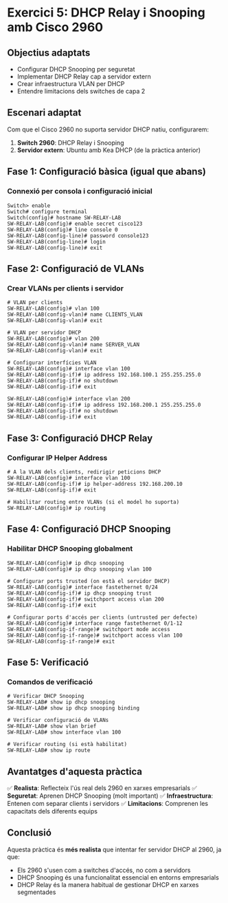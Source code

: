 #  Exercici 5: DHCP Relay i Snooping amb Cisco 2960

## Objectius adaptats

- Configurar DHCP Snooping per seguretat
- Implementar DHCP Relay cap a servidor extern
- Crear infraestructura VLAN per DHCP
- Entendre limitacions dels switches de capa 2

## Escenari adaptat

Com que el Cisco 2960 no suporta servidor DHCP natiu, configurarem:

1. **Switch 2960**: DHCP Relay i Snooping
2. **Servidor extern**: Ubuntu amb Kea DHCP (de la pràctica anterior)

## Fase 1: Configuració bàsica (igual que abans)

### Connexió per consola i configuració inicial

```cisco
Switch> enable
Switch# configure terminal
Switch(config)# hostname SW-RELAY-LAB
SW-RELAY-LAB(config)# enable secret cisco123
SW-RELAY-LAB(config)# line console 0
SW-RELAY-LAB(config-line)# password console123
SW-RELAY-LAB(config-line)# login
SW-RELAY-LAB(config-line)# exit
```

## Fase 2: Configuració de VLANs

### Crear VLANs per clients i servidor

```cisco
# VLAN per clients
SW-RELAY-LAB(config)# vlan 100
SW-RELAY-LAB(config-vlan)# name CLIENTS_VLAN
SW-RELAY-LAB(config-vlan)# exit

# VLAN per servidor DHCP
SW-RELAY-LAB(config)# vlan 200
SW-RELAY-LAB(config-vlan)# name SERVER_VLAN
SW-RELAY-LAB(config-vlan)# exit

# Configurar interfícies VLAN
SW-RELAY-LAB(config)# interface vlan 100
SW-RELAY-LAB(config-if)# ip address 192.168.100.1 255.255.255.0
SW-RELAY-LAB(config-if)# no shutdown
SW-RELAY-LAB(config-if)# exit

SW-RELAY-LAB(config)# interface vlan 200
SW-RELAY-LAB(config-if)# ip address 192.168.200.1 255.255.255.0
SW-RELAY-LAB(config-if)# no shutdown
SW-RELAY-LAB(config-if)# exit
```

## Fase 3: Configuració DHCP Relay

### Configurar IP Helper Address
```cisco
# A la VLAN dels clients, redirigir peticions DHCP
SW-RELAY-LAB(config)# interface vlan 100
SW-RELAY-LAB(config-if)# ip helper-address 192.168.200.10
SW-RELAY-LAB(config-if)# exit

# Habilitar routing entre VLANs (si el model ho suporta)
SW-RELAY-LAB(config)# ip routing
```

## Fase 4: Configuració DHCP Snooping

### Habilitar DHCP Snooping globalment
```cisco
SW-RELAY-LAB(config)# ip dhcp snooping
SW-RELAY-LAB(config)# ip dhcp snooping vlan 100

# Configurar ports trusted (on està el servidor DHCP)
SW-RELAY-LAB(config)# interface fastethernet 0/24
SW-RELAY-LAB(config-if)# ip dhcp snooping trust
SW-RELAY-LAB(config-if)# switchport access vlan 200
SW-RELAY-LAB(config-if)# exit

# Configurar ports d'accés per clients (untrusted per defecte)
SW-RELAY-LAB(config)# interface range fastethernet 0/1-12
SW-RELAY-LAB(config-if-range)# switchport mode access
SW-RELAY-LAB(config-if-range)# switchport access vlan 100
SW-RELAY-LAB(config-if-range)# exit
```

## Fase 5: Verificació

### Comandos de verificació
```cisco
# Verificar DHCP Snooping
SW-RELAY-LAB# show ip dhcp snooping
SW-RELAY-LAB# show ip dhcp snooping binding

# Verificar configuració de VLANs
SW-RELAY-LAB# show vlan brief
SW-RELAY-LAB# show interface vlan 100

# Verificar routing (si està habilitat)
SW-RELAY-LAB# show ip route
```

## Avantatges d'aquesta pràctica

✅ **Realista**: Reflecteix l'ús real dels 2960 en xarxes empresarials
✅ **Seguretat**: Aprenen DHCP Snooping (molt important)
✅ **Infraestructura**: Entenen com separar clients i servidors
✅ **Limitacions**: Comprenen les capacitats dels diferents equips

## Conclusió

Aquesta pràctica és **més realista** que intentar fer servidor DHCP al 2960, ja que:
- Els 2960 s'usen com a switches d'accés, no com a servidors
- DHCP Snooping és una funcionalitat essencial en entorns empresarials
- DHCP Relay és la manera habitual de gestionar DHCP en xarxes segmentades